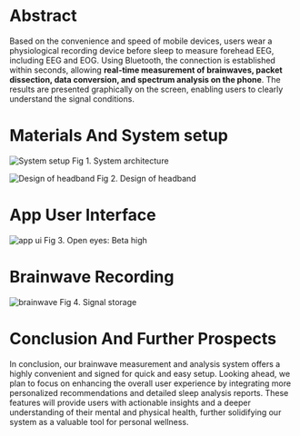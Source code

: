 # Abstract
Based on the convenience and speed of mobile devices, users wear a physiological recording device before sleep to measure forehead EEG, including EEG and EOG. Using Bluetooth, the connection is established within seconds, allowing **real-time measurement of brainwaves, packet dissection, data conversion, and spectrum analysis on the phone**. The results are presented graphically on the screen, enabling users to clearly understand the signal conditions.

# Materials And System setup
![System setup](https://github.com/user-attachments/assets/5009e10e-fc9e-4fad-8a11-d718b7018c90)
Fig 1. System architecture

![Design of headband](https://github.com/user-attachments/assets/ff07d20c-fc6a-4c0c-b456-5d27dc586d93)
Fig 2. Design of headband

# App User Interface
![app ui](https://github.com/user-attachments/assets/24a4fb3d-b7d4-4f74-9cd9-5b4996819cf2)
Fig 3. Open eyes: Beta high

# Brainwave Recording
![brainwave](https://github.com/user-attachments/assets/7732bcd0-74c2-4a32-9bdd-3ce3fcaeee97)
Fig 4. Signal storage

# Conclusion And Further Prospects
In conclusion, our brainwave measurement and analysis system offers a highly convenient and signed for quick and easy setup. Looking ahead, we plan to focus on enhancing the overall user experience by integrating more personalized recommendations and detailed sleep analysis reports. These features will provide users with actionable insights and a deeper understanding of their mental and physical health, further solidifying our system as a valuable tool for personal wellness.
